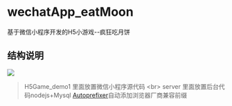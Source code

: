# wechatApp_eatMoon
基于微信小程序开发的H5小游戏--疯狂吃月饼
## 结构说明
![](https://raw.githubusercontent.com/songsunny00/wechatApp_eatMoon/master/READMEImg/pic1.png)  
> H5Game_demo1 里面放置微信小程序源代码 \<br>
> server 里面放置后台代码nodejs+Mysql
> [Autoprefixer](https://github.com/sindresorhus/gulp-autoprefixer)自动添加浏览器厂商兼容前缀
